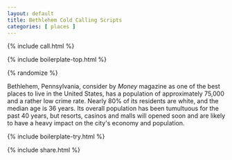 ```yaml
---
layout: default
title: Bethlehem Cold Calling Scripts
categories: [ places ]
---
```


{% include call.html %}

{% include boilerplate-top.html %}


{% randomize %}

Bethlehem, Pennsylvania, consider by <i>Money</i> magazine as one of the best places to live in the United States, has a population of approximately 75,000 and a rather low crime rate. Nearly 80% of its residents are white, and the median age is 36 years. Its overall population has been tumultuous for the past 40 years, but resorts, casinos and malls will opened soon and are likely to have a heavy impact on the city's economy and population.

{% include boilerplate-try.html %}

{% include share.html %}
